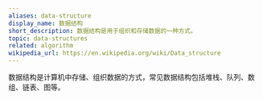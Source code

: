 ```yaml
---
aliases: data-structure
display_name: 数据结构
short_description: 数据结构是用于组织和存储数据的一种方式。
topic: data-structures
related: algorithm
wikipedia_url: https://en.wikipedia.org/wiki/Data_structure
---
```

数据结构是计算机中存储、组织数据的方式，常见数据结构包括堆栈、队列、数组、链表、图等。